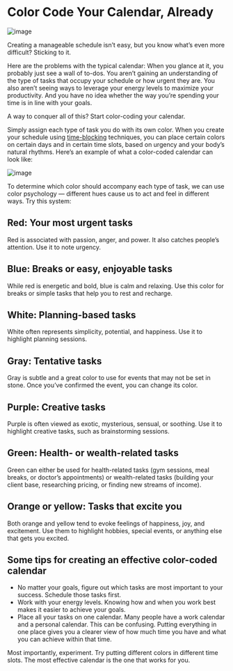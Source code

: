 # Color Code Your Calendar, Already

![image](https://miro.medium.com/max/700/0*n_XtUIuAYVwrNyLy.png)

Creating a manageable schedule isn’t easy, but you know what’s even more difficult? Sticking to it.

Here are the problems with the typical calendar: When you glance at it, you probably just see a wall of to-dos. You aren’t gaining an understanding of the type of tasks that occupy your schedule or how urgent they are. You also aren’t seeing ways to leverage your energy levels to maximize your productivity. And you have no idea whether the way you’re spending your time is in line with your goals.

A way to conquer all of this? Start color-coding your calendar.

Simply assign each type of task you do with its own color. When you create your schedule using [time-blocking](https://dansilvestre.com/time-blocking/) techniques, you can place certain colors on certain days and in certain time slots, based on urgency and your body’s natural rhythms. Here’s an example of what a color-coded calendar can look like:

![image](https://miro.medium.com/max/700/0*HmjBwu5y9UppMqmy)

To determine which color should accompany each type of task, we can use color psychology — different hues cause us to act and feel in different ways. Try this system:

## Red: Your most urgent tasks

Red is associated with passion, anger, and power. It also catches people’s attention. Use it to note urgency.

## Blue: Breaks or easy, enjoyable tasks

While red is energetic and bold, blue is calm and relaxing. Use this color for breaks or simple tasks that help you to rest and recharge.

## White: Planning-based tasks

White often represents simplicity, potential, and happiness. Use it to highlight planning sessions.

## Gray: Tentative tasks

Gray is subtle and a great color to use for events that may not be set in stone. Once you’ve confirmed the event, you can change its color.

## Purple: Creative tasks

Purple is often viewed as exotic, mysterious, sensual, or soothing. Use it to highlight creative tasks, such as brainstorming sessions.

## Green: Health- or wealth-related tasks

Green can either be used for health-related tasks (gym sessions, meal breaks, or doctor’s appointments) or wealth-related tasks (building your client base, researching pricing, or finding new streams of income).

## Orange or yellow: Tasks that excite you

Both orange and yellow tend to evoke feelings of happiness, joy, and excitement. Use them to highlight hobbies, special events, or anything else that gets you excited.

## Some tips for creating an effective color-coded calendar

- No matter your goals, figure out which tasks are most important to your success. Schedule those tasks first.
- Work with your energy levels. Knowing how and when you work best makes it easier to achieve your goals.
- Place all your tasks on one calendar. Many people have a work calendar and a personal calendar. This can be confusing. Putting everything in one place gives you a clearer view of how much time you have and what you can achieve within that time.

Most importantly, experiment. Try putting different colors in different time slots. The most effective calendar is the one that works for you.
